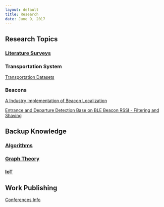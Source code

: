 ```yaml
---
layout: default
title: Research
date: June 9, 2017
---
```

## Research Topics

### [Literature Surveys](Research/Literature-Survey)

### Transportation System

[Transportation Datasets](Research/Transportation-System/Transportation-Datasets)

### Beacons

[A Industry Implementation of Beacon Localization](Research/Beacon/Beacon-Localization-Industry) 

[Entrance and Departure Detection Base on BLE Beacon RSSI - Filtering and Shaving](Research/Beacon/Beacon-Filtering) 

## Backup Knowledge

### [Algorithms](Research/algorithms)

### [Graph Theory](Research/graphTheory) 

### [IoT](Research/ioT)

## Work Publishing
[Conferences Info](Research/Paper/Conferences-Info)
